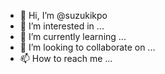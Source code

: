 - 👋 Hi, I’m @suzukikpo
- 👀 I’m interested in ...
- 🌱 I’m currently learning ...
- 💞️ I’m looking to collaborate on ...
- 📫 How to reach me ...

<!---
suzukikpo/suzukikpo is a ✨ special ✨ repository because its `README.md` (this file) appears on your GitHub profile.
You can click the Preview link to take a look at your changes.
--->
